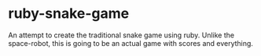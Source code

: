 # ruby-snake-game  

An attempt to create the traditional snake game using ruby. Unlike the space-robot, this is going to be an actual game with scores and everything.  
